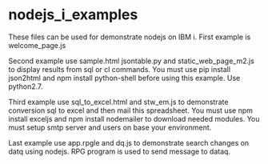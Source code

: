 # nodejs_i_examples
These files can be used for demonstrate nodejs on IBM i.
First example is welcome_page.js

Second example use sample.html jsontable.py and static_web_page_m2.js to display results from sql or cl commands. You must use pip install json2html
 and npm install python-shell before using this example. Use python2.7.
 
 Third example use sql_to_excel.html and stw_em.js to demonstrate conversion sql to excel and then mail this spreadsheet.
 You must use npm install exceljs and npm install nodemailer to download needed modules. You must setup smtp server and users on base your environment.
 
 Last example use app.rpgle and dq.js to demonstrate search changes on datq using nodejs. RPG program is used to send message to dataq.

